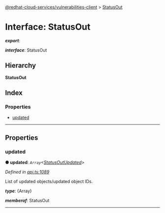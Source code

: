 [@redhat-cloud-services/vulnerabilities-client](../README.md) > [StatusOut](../interfaces/statusout.md)

# Interface: StatusOut

*__export__*: 

*__interface__*: StatusOut

## Hierarchy

**StatusOut**

## Index

### Properties

* [updated](statusout.md#updated)

---

## Properties

<a id="updated"></a>

###  updated

**● updated**: *`Array`<[StatusOutUpdated](statusoutupdated.md)>*

*Defined in [api.ts:1089](https://github.com/RedHatInsights/javascript-clients/blob/master/packages/vulnerabilities/git-api/api.ts#L1089)*

List of updated objects/updated object IDs.

*__type__*: {Array}

*__memberof__*: StatusOut

___

